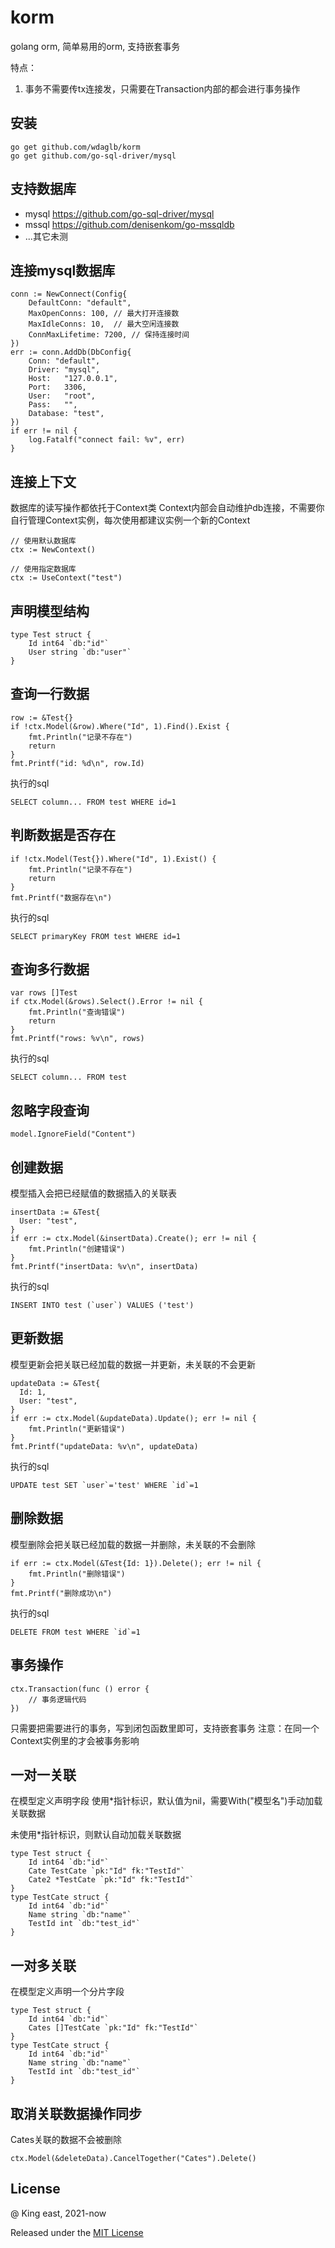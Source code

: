# korm
golang orm, 简单易用的orm, 支持嵌套事务

特点：

1. 事务不需要传tx连接发，只需要在Transaction内部的都会进行事务操作

## 安装
```
go get github.com/wdaglb/korm
go get github.com/go-sql-driver/mysql
```

## 支持数据库

* mysql https://github.com/go-sql-driver/mysql
* mssql https://github.com/denisenkom/go-mssqldb
* ...其它未测

## 连接mysql数据库

```
conn := NewConnect(Config{
    DefaultConn: "default",
    MaxOpenConns: 100, // 最大打开连接数
    MaxIdleConns: 10,  // 最大空闲连接数
    ConnMaxLifetime: 7200, // 保持连接时间
})
err := conn.AddDb(DbConfig{
    Conn: "default",
    Driver: "mysql",
    Host:   "127.0.0.1",
    Port:   3306,
    User:   "root",
    Pass:   "",
    Database: "test",
})
if err != nil {
    log.Fatalf("connect fail: %v", err)
}
```

## 连接上下文
数据库的读写操作都依托于Context类
Context内部会自动维护db连接，不需要你自行管理Context实例，每次使用都建议实例一个新的Context
```
// 使用默认数据库
ctx := NewContext()

// 使用指定数据库
ctx := UseContext("test")
```

## 声明模型结构
```
type Test struct {
	Id int64 `db:"id"`
	User string `db:"user"`
}
```

## 查询一行数据
```
row := &Test{}
if !ctx.Model(&row).Where("Id", 1).Find().Exist {
    fmt.Println("记录不存在")
    return
}
fmt.Printf("id: %d\n", row.Id)
```
执行的sql
```
SELECT column... FROM test WHERE id=1
```

## 判断数据是否存在
```
if !ctx.Model(Test{}).Where("Id", 1).Exist() {
    fmt.Println("记录不存在")
    return
}
fmt.Printf("数据存在\n")
```
执行的sql
```
SELECT primaryKey FROM test WHERE id=1
```

## 查询多行数据
```
var rows []Test
if ctx.Model(&rows).Select().Error != nil {
    fmt.Println("查询错误")
    return
}
fmt.Printf("rows: %v\n", rows)
```
执行的sql
```
SELECT column... FROM test
```

## 忽略字段查询

```
model.IgnoreField("Content")
```

## 创建数据
模型插入会把已经赋值的数据插入的关联表
```
insertData := &Test{
  User: "test",
}
if err := ctx.Model(&insertData).Create(); err != nil {
    fmt.Println("创建错误")
}
fmt.Printf("insertData: %v\n", insertData)
```
执行的sql
```
INSERT INTO test (`user`) VALUES ('test')
```

## 更新数据
模型更新会把关联已经加载的数据一并更新，未关联的不会更新
```
updateData := &Test{
  Id: 1,
  User: "test",
}
if err := ctx.Model(&updateData).Update(); err != nil {
    fmt.Println("更新错误")
}
fmt.Printf("updateData: %v\n", updateData)
```
执行的sql
```
UPDATE test SET `user`='test' WHERE `id`=1
```

## 删除数据
模型删除会把关联已经加载的数据一并删除，未关联的不会删除
```
if err := ctx.Model(&Test{Id: 1}).Delete(); err != nil {
    fmt.Println("删除错误")
}
fmt.Printf("删除成功\n")
```
执行的sql
```
DELETE FROM test WHERE `id`=1
```

## 事务操作
```
ctx.Transaction(func () error {
    // 事务逻辑代码
})
```
只需要把需要进行的事务，写到闭包函数里即可，支持嵌套事务
注意：在同一个Context实例里的才会被事务影响

## 一对一关联

在模型定义声明字段
使用*指针标识，默认值为nil，需要With("模型名")手动加载关联数据

未使用*指针标识，则默认自动加载关联数据

```
type Test struct {
	Id int64 `db:"id"`
	Cate TestCate `pk:"Id" fk:"TestId"`
	Cate2 *TestCate `pk:"Id" fk:"TestId"`
}
type TestCate struct {
	Id int64 `db:"id"`
	Name string `db:"name"`
	TestId int `db:"test_id"`
}
```

## 一对多关联

在模型定义声明一个分片字段

```
type Test struct {
	Id int64 `db:"id"`
	Cates []TestCate `pk:"Id" fk:"TestId"`
}
type TestCate struct {
	Id int64 `db:"id"`
	Name string `db:"name"`
	TestId int `db:"test_id"`
}
```

## 取消关联数据操作同步
Cates关联的数据不会被删除
```
ctx.Model(&deleteData).CancelTogether("Cates").Delete()
```

## License
@ King east, 2021-now

Released under the [MIT License](https://github.com/wdaglb/korm/blob/main/LICENSE)
